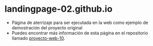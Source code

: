 # landingpage-02.github.io

- Página de aterrizaje para ser ejecutada en la web como ejemplo de demostración del proyecto original
- Puedes encontrar más información de esta página en el repositorio llamado [proyecto-web-10](https://github.com/misproyectosweb/proyecto-web-10.git).
